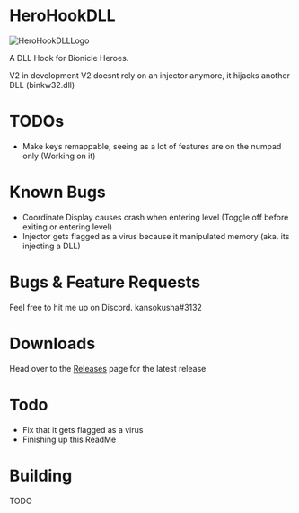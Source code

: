 # HeroHookDLL
![HeroHookDLLLogo](https://user-images.githubusercontent.com/43097509/168440310-e47c2372-14fc-4651-b2d3-753b48ccc7af.png)



A DLL Hook for Bionicle Heroes.

V2 in development
V2 doesnt rely on an injector anymore, it hijacks another DLL (binkw32.dll)

# TODOs 
- Make keys remappable, seeing as a lot of features are on the numpad only (Working on it)


# Known Bugs
- Coordinate Display causes crash when entering level (Toggle off before exiting or entering level)
- Injector gets flagged as a virus because it manipulated memory (aka. its injecting a DLL)

# Bugs & Feature Requests
Feel free to hit me up on Discord. kansokusha#3132




# Downloads
Head over to the [Releases](https://github.com/0za0/HeroHookDLL/releases/tag/V0.1H) page for the latest release

# Todo
- Fix that it gets flagged as a virus
- Finishing up this ReadMe


# Building
TODO

